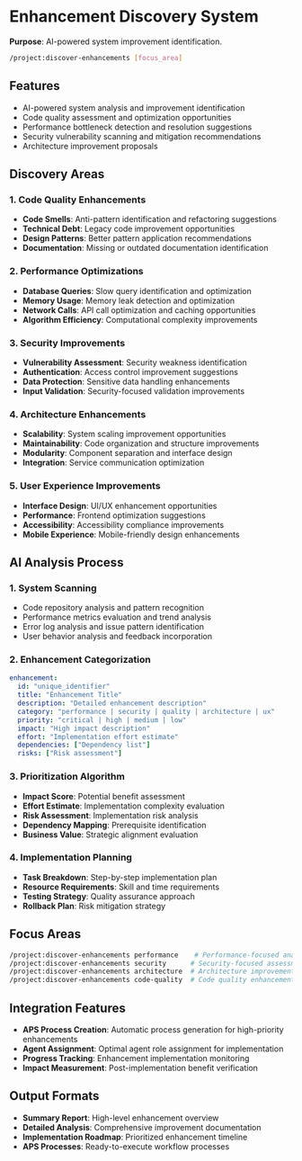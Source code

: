 # Enhancement Discovery System

**Purpose**: AI-powered system improvement identification.

```bash
/project:discover-enhancements [focus_area]
```

## Features
- AI-powered system analysis and improvement identification
- Code quality assessment and optimization opportunities
- Performance bottleneck detection and resolution suggestions
- Security vulnerability scanning and mitigation recommendations
- Architecture improvement proposals

## Discovery Areas

### 1. Code Quality Enhancements
- **Code Smells**: Anti-pattern identification and refactoring suggestions
- **Technical Debt**: Legacy code improvement opportunities
- **Design Patterns**: Better pattern application recommendations
- **Documentation**: Missing or outdated documentation identification

### 2. Performance Optimizations
- **Database Queries**: Slow query identification and optimization
- **Memory Usage**: Memory leak detection and optimization
- **Network Calls**: API call optimization and caching opportunities
- **Algorithm Efficiency**: Computational complexity improvements

### 3. Security Improvements
- **Vulnerability Assessment**: Security weakness identification
- **Authentication**: Access control improvement suggestions
- **Data Protection**: Sensitive data handling enhancements
- **Input Validation**: Security-focused validation improvements

### 4. Architecture Enhancements
- **Scalability**: System scaling improvement opportunities
- **Maintainability**: Code organization and structure improvements
- **Modularity**: Component separation and interface design
- **Integration**: Service communication optimization

### 5. User Experience Improvements
- **Interface Design**: UI/UX enhancement opportunities
- **Performance**: Frontend optimization suggestions
- **Accessibility**: Accessibility compliance improvements
- **Mobile Experience**: Mobile-friendly design enhancements

## AI Analysis Process

### 1. System Scanning
- Code repository analysis and pattern recognition
- Performance metrics evaluation and trend analysis
- Error log analysis and issue pattern identification
- User behavior analysis and feedback incorporation

### 2. Enhancement Categorization
```yaml
enhancement:
  id: "unique_identifier"
  title: "Enhancement Title"
  description: "Detailed enhancement description"
  category: "performance | security | quality | architecture | ux"
  priority: "critical | high | medium | low"
  impact: "High impact description"
  effort: "Implementation effort estimate"
  dependencies: ["Dependency list"]
  risks: ["Risk assessment"]
```

### 3. Prioritization Algorithm
- **Impact Score**: Potential benefit assessment
- **Effort Estimate**: Implementation complexity evaluation
- **Risk Assessment**: Implementation risk analysis
- **Dependency Mapping**: Prerequisite identification
- **Business Value**: Strategic alignment evaluation

### 4. Implementation Planning
- **Task Breakdown**: Step-by-step implementation plan
- **Resource Requirements**: Skill and time requirements
- **Testing Strategy**: Quality assurance approach
- **Rollback Plan**: Risk mitigation strategy

## Focus Areas
```bash
/project:discover-enhancements performance    # Performance-focused analysis
/project:discover-enhancements security      # Security-focused assessment
/project:discover-enhancements architecture  # Architecture improvement focus
/project:discover-enhancements code-quality  # Code quality enhancement focus
```

## Integration Features
- **APS Process Creation**: Automatic process generation for high-priority enhancements
- **Agent Assignment**: Optimal agent role assignment for implementation
- **Progress Tracking**: Enhancement implementation monitoring
- **Impact Measurement**: Post-implementation benefit verification

## Output Formats
- **Summary Report**: High-level enhancement overview
- **Detailed Analysis**: Comprehensive improvement documentation
- **Implementation Roadmap**: Prioritized enhancement timeline
- **APS Processes**: Ready-to-execute workflow processes